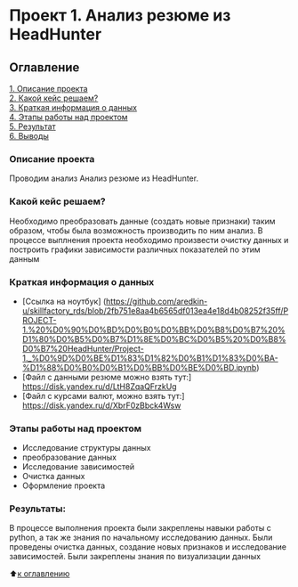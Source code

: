 # Проект 1. Анализ резюме из HeadHunter

## Оглавление  
[1. Описание проекта](.README.md#Описание-проекта)  
[2. Какой кейс решаем?](.README.md#Какой-кейс-решаем)  
[3. Краткая информация о данных](.README.md#Краткая-информация-о-данных)  
[4. Этапы работы над проектом](.README.md#Этапы-работы-над-проектом)  
[5. Результат](.README.md#Результат)    
[6. Выводы](.README.md#Выводы) 

### Описание проекта    
Проводим анализ Анализ резюме из HeadHunter. 

### Какой кейс решаем?    
Необходимо преобразовать данные (создать новые признаки) таким образом, чтобы была возможность производить по ним анализ.
В процессе выплнения проекта необходимо произвести очистку данных и построить графики зависимости различных показателей
по этим данным

### Краткая информация о данных
- [Ссылка на ноутбук] (https://github.com/aredkin-u/skillfactory_rds/blob/2fb751e8aa4b6565df013ea4e18d4b08252f35ff/PROJECT-1.%20%D0%90%D0%BD%D0%B0%D0%BB%D0%B8%D0%B7%20%D1%80%D0%B5%D0%B7%D1%8E%D0%BC%D0%B5%20%D0%B8%D0%B7%20HeadHunter/Project-1._%D0%9D%D0%BE%D1%83%D1%82%D0%B1%D1%83%D0%BA-%D1%88%D0%B0%D0%B1%D0%BB%D0%BE%D0%BD.ipynb)
- [Файл с данными резюме можно взять тут:] https://disk.yandex.ru/d/LtH8ZqaQFrzkUg
- [Файл с курсами валют, можно взять тут:] https://disk.yandex.ru/d/XbrF0zBbck4Wsw

### Этапы работы над проектом  
- Исследование структуры данных
- преобразование данных
- Исследование зависимостей
- Очистка данных
- Оформление проекта

### Результаты:  
В процессе выполнения проекта были закреплены навыки работы с python, а так же знания по начальному исследованию данных.
Были проведены очистка данных, создание новых признаков и исследование зависимостей. 
Были закреплены знания по визуализации данных

:arrow_up:[к оглавлению](.README.md#Оглавление)
